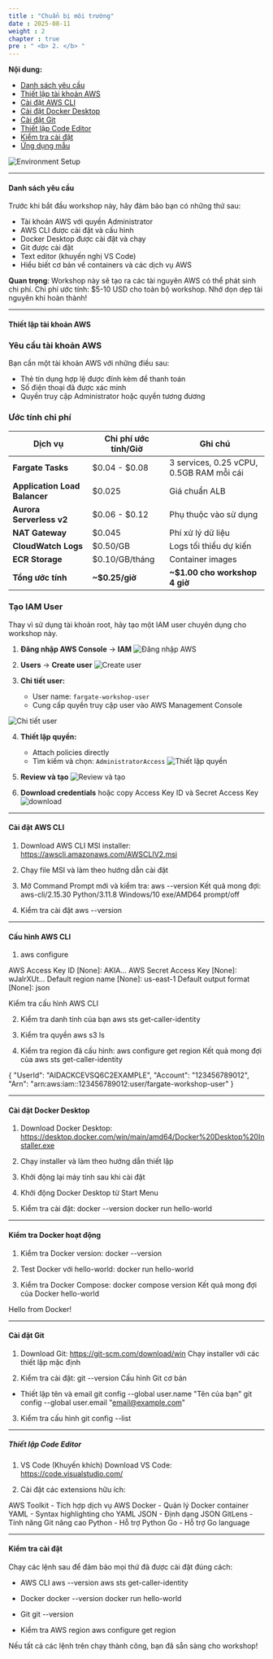 ```yaml
---
title : "Chuẩn bị môi trường"
date : 2025-08-11
weight : 2
chapter : true
pre : " <b> 2. </b> "
---
```


**Nội dung:**
- [Danh sách yêu cầu](#danh-sách-yêu-cầu)
- [Thiết lập tài khoản AWS](#thiết-lập-tài-khoản-aws)
- [Cài đặt AWS CLI](#cài-đặt-aws-cli)
- [Cài đặt Docker Desktop](#cài-đặt-docker-desktop)
- [Cài đặt Git](#cài-đặt-git)
- [Thiết lập Code Editor](#thiết-lập-code-editor)
- [Kiểm tra cài đặt](#kiểm-tra-cài-đặt)
- [Ứng dụng mẫu](#ứng-dụng-mẫu)

![Environment Setup](../images/02/environment-setup.png?featherlight=false&width=90pc)

---

#### Danh sách yêu cầu

Trước khi bắt đầu workshop này, hãy đảm bảo bạn có những thứ sau:

- Tài khoản AWS với quyền Administrator
- AWS CLI được cài đặt và cấu hình
- Docker Desktop được cài đặt và chạy
- Git được cài đặt
- Text editor (khuyến nghị VS Code)
- Hiểu biết cơ bản về containers và các dịch vụ AWS

**Quan trọng**: Workshop này sẽ tạo ra các tài nguyên AWS có thể phát sinh chi phí. Chi phí ước tính: $5-10 USD cho toàn bộ workshop. Nhớ dọn dẹp tài nguyên khi hoàn thành!

---

#### Thiết lập tài khoản AWS

### Yêu cầu tài khoản AWS

Bạn cần một tài khoản AWS với những điều sau:
- Thẻ tín dụng hợp lệ được đính kèm để thanh toán
- Số điện thoại đã được xác minh
- Quyền truy cập Administrator hoặc quyền tương đương

### Ước tính chi phí

| Dịch vụ | Chi phí ước tính/Giờ | Ghi chú |
|---------|-------------------|-------|
| **Fargate Tasks** | $0.04 - $0.08 | 3 services, 0.25 vCPU, 0.5GB RAM mỗi cái |
| **Application Load Balancer** | $0.025 | Giá chuẩn ALB |
| **Aurora Serverless v2** | $0.06 - $0.12 | Phụ thuộc vào sử dụng |
| **NAT Gateway** | $0.045 | Phí xử lý dữ liệu |
| **CloudWatch Logs** | $0.50/GB | Logs tối thiểu dự kiến |
| **ECR Storage** | $0.10/GB/tháng | Container images |
| **Tổng ước tính** | **~$0.25/giờ** | **~$1.00 cho workshop 4 giờ** |

### Tạo IAM User 

Thay vì sử dụng tài khoản root, hãy tạo một IAM user chuyên dụng cho workshop này.

1. **Đăng nhập AWS Console** → **IAM**
![Đăng nhập AWS](/images/02/01.png)

2. **Users** → **Create user**
![Create user](/images/02/02.png)

3. **Chi tiết user:**
   - User name: `fargate-workshop-user`
   - Cung cấp quyền truy cập user vào AWS Management Console

![Chi tiết user](/images/02/03.png)

4. **Thiết lập quyền:**
   - Attach policies directly
   - Tìm kiếm và chọn: `AdministratorAccess`
![Thiết lập quyền](/images/02/04.png)

5. **Review và tạo**
![Review và tạo](/images/02/05.png)

6. **Download credentials** hoặc copy Access Key ID và Secret Access Key
![download](/images/02/06.png)

---

#### Cài đặt AWS CLI


1. Download AWS CLI MSI installer: https://awscli.amazonaws.com/AWSCLIV2.msi 

2. Chạy file MSI và làm theo hướng dẫn cài đặt

3. Mở Command Prompt mới và kiểm tra: aws --version
Kết quả mong đợi: aws-cli/2.15.30 Python/3.11.8 Windows/10 exe/AMD64 prompt/off

4. Kiểm tra cài đặt
aws --version
 
---

#### Cấu hình AWS CLI

1. aws configure

AWS Access Key ID [None]: AKIA...
AWS Secret Access Key [None]: wJalrXUt...
Default region name [None]: us-east-1
Default output format [None]: json


Kiểm tra cấu hình AWS CLI

2. Kiểm tra danh tính của bạn
aws sts get-caller-identity

3. Kiểm tra quyền
aws s3 ls

4. Kiểm tra region đã cấu hình: aws configure get region
Kết quả mong đợi của aws sts get-caller-identity

{
    "UserId": "AIDACKCEVSQ6C2EXAMPLE",
    "Account": "123456789012",
    "Arn": "arn:aws:iam::123456789012:user/fargate-workshop-user"
}

---

#### Cài đặt Docker Desktop
1. Download Docker Desktop: https://desktop.docker.com/win/main/amd64/Docker%20Desktop%20Installer.exe

2. Chạy installer và làm theo hướng dẫn thiết lập

3. Khởi động lại máy tính sau khi cài đặt

4. Khởi động Docker Desktop từ Start Menu

5. Kiểm tra cài đặt:
docker --version
docker run hello-world

---

#### Kiểm tra Docker hoạt động

1. Kiểm tra Docker version: docker --version

2. Test Docker với hello-world: docker run hello-world

3. Kiểm tra Docker Compose: docker compose version
Kết quả mong đợi của Docker hello-world

Hello from Docker!

---

#### Cài đặt Git
1. Download Git: https://git-scm.com/download/win
Chạy installer với các thiết lập mặc định

2. Kiểm tra cài đặt: git --version
Cấu hình Git cơ bản

- Thiết lập tên và email
git config --global user.name "Tên của bạn"
git config --global user.email "email@example.com"

3. Kiểm tra cấu hình
git config --list

---

##### Thiết lập Code Editor
1. VS Code (Khuyến khích) Download VS Code: https://code.visualstudio.com/

2. Cài đặt các extensions hữu ích:

AWS Toolkit - Tích hợp dịch vụ AWS
Docker - Quản lý Docker container
YAML - Syntax highlighting cho YAML
JSON - Định dạng JSON
GitLens - Tính năng Git nâng cao
Python - Hỗ trợ Python
Go - Hỗ trợ Go language

---

#### Kiểm tra cài đặt
Chạy các lệnh sau để đảm bảo mọi thứ đã được cài đặt đúng cách:

- AWS CLI
aws --version
aws sts get-caller-identity

- Docker
docker --version
docker run hello-world

- Git
git --version

- Kiểm tra AWS region
aws configure get region

 Nếu tất cả các lệnh trên chạy thành công, bạn đã sẵn sàng cho workshop!
